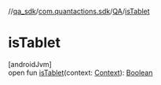//[qa_sdk](../../../index.md)/[com.quantactions.sdk](../index.md)/[QA](index.md)/[isTablet](is-tablet.md)

# isTablet

[androidJvm]\
open fun [isTablet](is-tablet.md)(context: [Context](https://developer.android.com/reference/kotlin/android/content/Context.html)): [Boolean](https://kotlinlang.org/api/latest/jvm/stdlib/kotlin/-boolean/index.html)
